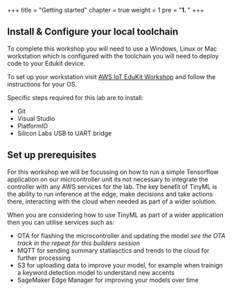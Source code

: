 +++
title = "Getting started"
chapter = true
weight = 1
pre = "<b>1. </b>"
+++

## Install & Configure your local toolchain

To complete this workshop you will need to use a Windows, Linux or Mac workstation which is configured with the toolchain you will need to deploy code to your Edukit device.  

To set up your workstation visit [AWS IoT EduKit Workshop](https://edukit.workshop.aws/en/getting-started/prerequisites.html) and follow the instructions for your OS.

Specific steps required for this lab are to install:
* Git
* Visual Studio
* PlatformIO
* Silicon Labs USB to UART bridge

## Set up prerequisites

For this workshop we will be focussing on how to run a simple Tensorflow application on our micrcontroller unit its not necessary to integrate the controller with any AWS services for the lab.  The key benefit of TinyML is the ability to run inference at the edge, make decisions and take actions there, interacting with the cloud when needed as part of a wider solution.

When you are considering how to use TinyML as part of a wider application then you can utilise services such as:

* OTA for flashing the microcontroller and updating the model *see the OTA track in the repeat for this builders session* 
* MQTT for sending summary statiasctics and trends to the cloud for further processing
* S3 for uploading data to improve your model, for example when trainign a keyword detection model to understand new accents
* SageMaker Edge Manager for improving your models over time
